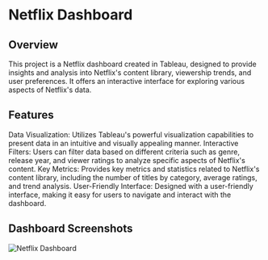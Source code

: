 # Netflix Dashboard

## Overview

This project is a Netflix dashboard created in Tableau, designed to provide insights and analysis into Netflix's content library, viewership trends, and user preferences. It offers an interactive interface for exploring various aspects of Netflix's data.

## Features

Data Visualization: Utilizes Tableau's powerful visualization capabilities to present data in an intuitive and visually appealing manner.
Interactive Filters: Users can filter data based on different criteria such as genre, release year, and viewer ratings to analyze specific aspects of Netflix's content.
Key Metrics: Provides key metrics and statistics related to Netflix's content library, including the number of titles by category, average ratings, and trend analysis.
User-Friendly Interface: Designed with a user-friendly interface, making it easy for users to navigate and interact with the dashboard.


## Dashboard Screenshots

![Netflix Dashboard](https://github.com/adinandaadhi1211/Tableau-projects/assets/128919839/7b988db5-8d78-45ed-ab29-b52fd83a8241)
